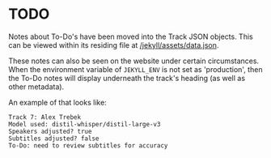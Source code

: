 # TODO

Notes about To-Do's have been moved into the Track JSON objects. This can be viewed within its residing file at [/jekyll/assets/data.json](/jekyll/assets/data.json).

These notes can also be seen on the website under certain circumstances. When the environment variable of `JEKYLL_ENV` is not set as 'production', then the To-Do notes will display underneath the track's heading (as well as other metadata).

An example of that looks like:

```
Track 7: Alex Trebek
Model used: distil-whisper/distil-large-v3
Speakers adjusted? true
Subtitles adjusted? false
To-Do: need to review subtitles for accuracy
```